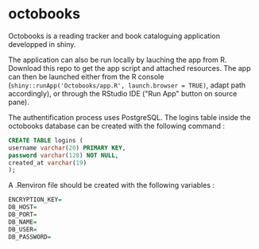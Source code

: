 # octobooks

Octobooks is a reading tracker and book cataloguing application developped in shiny.

The application can also be run locally by lauching the app from R. Download this repo to get the app script and attached resources. The app can then be launched either from the R console (`shiny::runApp('Octobooks/app.R', launch.browser = TRUE)`, adapt path accordingly), or through the RStudio IDE ("Run App" button on source pane).

The authentification process uses PostgreSQL. The logins table inside the octobooks database can be created with the following command :

``` sql
CREATE TABLE logins (
username varchar(20) PRIMARY KEY,
password varchar(128) NOT NULL,
created_at varchar(19)
);
```

A .Renviron file should be created with the following variables :

``` r
ENCRYPTION_KEY=
DB_HOST=
DB_PORT=
DB_NAME=
DB_USER=
DB_PASSWORD=
```
